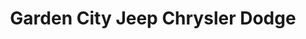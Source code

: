 ---
title: "Garden City Jeep Chrysler Dodge"
url: /hempstead/garden-city-jeep-chrysler-dodge/
shop: car
---